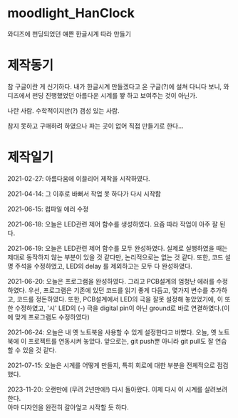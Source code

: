 # moodlight_HanClock
와디즈에 펀딩되었던 얘쁜 한글시계 따라 만들기

# 제작동기

참 구글이란 게 신기하다. 내가 한글시계 만들겠다고 온 구글(?)에 설쳐 다니다 보니, 와디즈에서 펀딩 진행했었던 아름다운 시계를 뙇 하고 보여주는 것이 아닌가.

나란 사람. 수학적이지만(?) 갬성 있는 사람.

참지 못하고 구매하려 하였으나 파는 곳이 없어 직접 만들기로 한다...

# 제작일기
2021-02-27: 아름다움에 이끌리어 제작을 시작하였다.

2021-04-14: 그 이후로 바뻐서 작업 못 하다가 다시 시작함

2021-06-15: 컴파일 에러 수정 

2021-06-18: 오늘은 LED관련 제어 함수를 생성하였다. 요즘 따라 작업이 아주 잘 된다.

2021-06-19: 오늘은 LED관련 제어 함수를 모두 완성하였다. 
실제로 실행하였을 때는 제대로 동작하지 않는 부분이 있을 것 같다만, 
논리적으로는 없는 것 같다. 또한, 코드 설명 주석을 수정하였고, LED의 delay 를 제외하고는
모두 다 완성하였다.

2021-06-20: 오늘은 프로그램을 완성하였다. 그리고 PCB설계의 엄청난 에러를 수정하였다.
우선, 프로그램은 기존에 있던 코드를 읽기 좋게 다듬고, 몇가지 변수를 추가하고, 코드를 정돈하였다.
또한, PCB설계에서 LED의 극을 잘못 설정해 놓았었기에, 이 또한 수정하였고,
'시' LED의 (-) 극을 digital pin이 아닌 ground로 바로 연결하였다.(이에 맞게 프로그램도 수정하였다)

2021-06-24: 오늘은 내 옛 노트북을 사용할 수 있게 설정한다고 바뻤다. 
오늘, 옛 노트북에 이 프로젝트를 연동시켜 놓았다.
앞으로는, git push뿐 아니라 git pull도 잘 연습할 수 있을 것 같다.

2021-07-15: 오늘은 시계를 어떻게 만들지, 특히 회로에 대한 부분을 전체적으로 점검했다.

2023-11-20: 오랜만에 (무려 2년만에!) 다시 돌아왔다. 
이제 다시 이 시계를 살려보려 한다. \
아마 디자인을 완전히 갈아엎고 시작할 듯 하다.